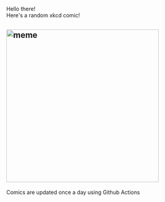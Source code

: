 Hello there! <br>Here's a random xkcd comic!<br>
## <img src="https://imgs.xkcd.com/comics/data_point.png" alt="meme" width="400"/><br>
Comics are updated once a day using Github Actions